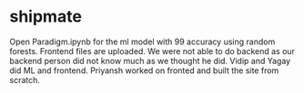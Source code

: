 # shipmate
Open Paradigm.ipynb for the ml model with 99 accuracy using random forests.
Frontend files are uploaded.
We were not able to do backend as our backend person did not know much as we thought he did.
Vidip and Yagay did ML and frontend. Priyansh worked on fronted and built the site from scratch.
